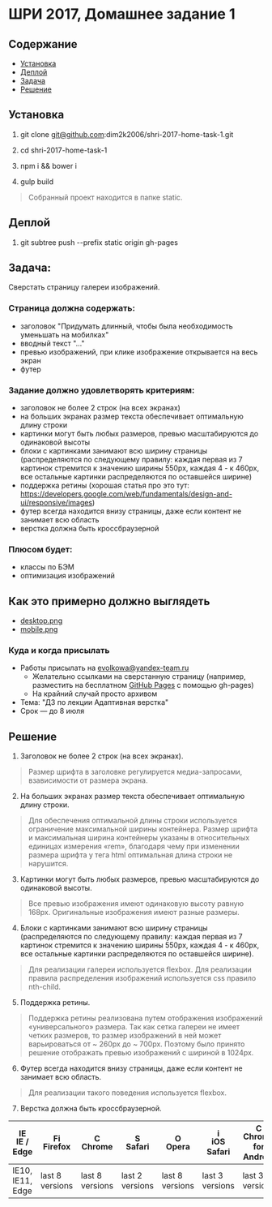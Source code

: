 # ШРИ 2017, Домашнее задание 1

## Содержание

- [Установка](#Установка)
- [Деплой](#Деплой)
- [Задача](#Задача)
- [Решение](#Решение)

## Установка

1. git clone git@github.com:dim2k2006/shri-2017-home-task-1.git

2. cd shri-2017-home-task-1

3. npm i && bower i

4. gulp build

> Собранный проект находится в папке static.

## Деплой

1. git subtree push --prefix static origin gh-pages

## Задача:
Сверстать страницу галереи изображений.

### Страница должна содержать:
- заголовок "Придумать длинный, чтобы была необходимость уменьшать на мобилках"
- вводный текст "..."
- превью изображений, при клике изображение открывается на весь экран
- футер

### Задание должно удовлетворять критериям:
- заголовок не более 2 строк (на всех экранах)
- на больших экранах размер текста обеспечивает оптимальную длину строки
- картинки могут быть любых размеров, превью масштабируются до одинаковой высоты
- блоки с картинками занимают всю ширину страницы (распределяются по следующему правилу:
каждая первая из 7 картинок стремится к значению ширины 550px, каждая 4 - к 460px, все остальные картинки распределяются по оставшейся ширине)
- поддержка ретины (хорошая статья про это тут: https://developers.google.com/web/fundamentals/design-and-ui/responsive/images)
- футер всегда находится внизу страницы, даже если контент не занимает всю область
- верстка должна быть кроссбраузерной

### Плюсом будет:
- классы по БЭМ
- оптимизация изображений

## Как это примерно должно выглядеть
- [desktop.png](https://github.com/shri-msk-2017/rwd-home-task/blob/master/desktop.png)
- [mobile.png](https://github.com/shri-msk-2017/rwd-home-task/blob/master/mobile.png)

### Куда и когда присылать
- Работы присылать на evolkowa@yandex-team.ru
  - Желательно ссылками на сверстанную страницу (например, разместить на бесплатном [GitHub Pages](https://pages.github.com/) с помощью gh-pages)
  - На крайний случай просто архивом
- Тема: "ДЗ по лекции Адаптивная верстка"
- Срок — до 8 июля

## Решение

1. Заголовок не более 2 строк (на всех экранах).

> Размер шрифта в заголовке регулируется медиа-запросами, взависимости от размера экрана.

2. На больших экранах размер текста обеспечивает оптимальную длину строки.

> Для обеспечения оптимальной длины строки используется ограничение максимальной ширины контейнера. Размер шрифта и максимальная ширина контейнеры указаны в относительных единицах измерения «rem», благодаря чему при изменении размера шрифта у тега html оптимальная длина строки не нарушится.

3. Картинки могут быть любых размеров, превью масштабируются до одинаковой высоты.

> Все превью изображения имеют одинаковую высоту равную 168px. Оригинальные изображения имеют разные размеры.

4. Блоки с картинками занимают всю ширину страницы (распределяются по следующему правилу: каждая первая из 7 картинок стремится к значению ширины 550px, каждая 4 - к 460px, все остальные картинки распределяются по оставшейся ширине).

> Для реализации галереи используется flexbox. Для реализации правила распределения изображений используется css правило nth-child.

5. Поддержка ретины.

> Поддержка ретины реализована путем отображения изображений «универсального» размера. Так как сетка галереи не имеет четких размеров, то размер изображений в ней может варьироваться от ~ 260px до ~ 700px. Поэтому было принято решение отображать превью изображений с шириной в 1024px.

6. Футер всегда находится внизу страницы, даже если контент не занимает всю область.

> Для реализации такого поведения используется flexbox.

7. Верстка должна быть кроссбраузерной.

| [<img src="https://raw.githubusercontent.com/godban/browsers-support-badges/master/src/images/edge.png" alt="IE / Edge" width="16px" height="16px" />](http://godban.github.io/browsers-support-badges/)</br>IE / Edge | [<img src="https://raw.githubusercontent.com/godban/browsers-support-badges/master/src/images/firefox.png" alt="Firefox" width="16px" height="16px" />](http://godban.github.io/browsers-support-badges/)</br>Firefox | [<img src="https://raw.githubusercontent.com/godban/browsers-support-badges/master/src/images/chrome.png" alt="Chrome" width="16px" height="16px" />](http://godban.github.io/browsers-support-badges/)</br>Chrome | [<img src="https://raw.githubusercontent.com/godban/browsers-support-badges/master/src/images/safari.png" alt="Safari" width="16px" height="16px" />](http://godban.github.io/browsers-support-badges/)</br>Safari | [<img src="https://raw.githubusercontent.com/godban/browsers-support-badges/master/src/images/opera.png" alt="Opera" width="16px" height="16px" />](http://godban.github.io/browsers-support-badges/)</br>Opera | [<img src="https://raw.githubusercontent.com/godban/browsers-support-badges/master/src/images/safari-ios.png" alt="iOS Safari" width="16px" height="16px" />](http://godban.github.io/browsers-support-badges/)</br>iOS Safari | [<img src="https://raw.githubusercontent.com/godban/browsers-support-badges/master/src/images/chrome-android.png" alt="Chrome for Android" width="16px" height="16px" />](http://godban.github.io/browsers-support-badges/)</br>Chrome for Android |
| --------- | --------- | --------- | --------- | --------- | --------- | --------- |
| IE10, IE11, Edge| last 8 versions| last 8 versions| last 2 versions| last 8 versions| last 3 versions| last 3 versions

